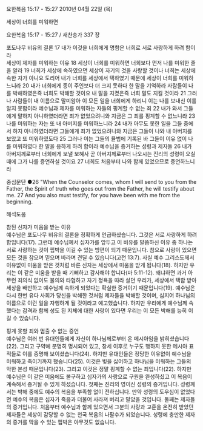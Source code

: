 요한복음 15:17 - 15:27 
2010년 04월 22일 (목)

세상이 너희를 미워하면



요한복음 15:17 - 15:27 / 새찬송가 337 장


포도나무 비유의 결론 
17 내가 이것을 너희에게 명함은 너희로 서로 사랑하게 하려 함이라  
세상이 제자를 미워하는 이유
18 세상이 너희를 미워하면 너희보다 먼저 나를 미워한 줄을 알라 19 너희가 세상에 속하였으면 세상이 자기의 것을 사랑할 것이나 너희는 세상에 속한 자가 아니요 도리어 내가 너희를 세상에서 택하였기 때문에 세상이 너희를 미워하느니라 20 내가 너희에게 종이 주인보다 더 크지 못하다 한 말을 기억하라 사람들이 나를 박해하였은즉 너희도 박해할 것이요 내 말을 지켰은즉 너희 말도 지킬 것이라 21 그러나 사람들이 내 이름으로 말미암아 이 모든 일을 너희에게 하리니 이는 나를 보내신 이를 알지 못함이라 
예수님과 제자를 미워하는 자들의 핑계할 수 없는 죄 
22 내가 와서 그들에게 말하지 아니하였더라면 죄가 없었으려니와 지금은 그 죄를 핑계할 수 없느니라 23 나를 미워하는 자는 또 내 아버지를 미워하느니라 24 내가 아무도 못한 일을 그들 중에서 하지 아니하였더라면 그들에게 죄가 없었으려니와 지금은 그들이 나와 내 아버지를 보았고 또 미워하였도다 25 그러나 이는 그들의 율법에 기록된 바 그들이 이유 없이 나를 미워하였다 한 말을 응하게 하려 함이라 
예수님을 증거하는 성령과 제자들
26 내가 아버지께로부터 너희에게 보낼 보혜사 곧 아버지께로부터 나오시는 진리의 성령이 오실 때에 그가 나를 증언하실 것이요 27 너희도 처음부터 나와 함께 있었으므로 증언하느니라 

중심문단 ●26 "When the Counselor comes, whom I will send to you from the Father, the Spirit of truth who goes out from the Father, he will testify about me. 27 And you also must testify, for you have been with me from the beginning.

해석도움





참된 신자가 미움을 받는 이유  
예수님은 포도나무 비유의 결론을 정확하게 언급하셨습니다. 그것은 서로 사랑하게 하려 함입니다(17). 그런데 예수님께서 십자가를 앞두고 이 비유를 말씀하신 이유 중 하나는 서로 사랑하는 것이 핍박을 이길 수 있는 방편이 되기 때문입니다. 참으로 사랑이 있으면 모든 것을 참으며 믿으며 바라며 견딜 수 있습니다(고전 13:7). 사실 예수 그리스도께서 이유없이 미움을 받은 것처럼 바른 신자는 세상에서 미움을 받게 됩니다(18). 하지만 우리는 이 같은 미움을 받을 때 기뻐하고 감사해야 합니다(마 5:11-12). 왜냐하면 과거 아무런 죄의식 없이도 불의와 타협하고 자기 정욕을 따라 살던 우리가, 세상에서 택함 받아 세상을 배반하고 예수님께 속하게 되었다는 확실한 증거이기 때문입니다(19). 예수님은 다시 한번 유다 사회가 당신을 박해한 것처럼 제자들을 박해할 것이며, 심지어 하나님의 이름으로 이런 일을 자행하게 될 것이라고 예고했습니다. 하지만 우리에게 예수님께 속했다는 감격과 함께 성도 된 지체에 대한 사랑이 있다면 우리는 이 모든 박해를 능히 이길 수 있습니다.  

핑계 못할 죄와 멈출 수 없는 증언  
예수님은 여러 번 유대인들에게 자신이 하나님께로부터 온 메시아임을 밝히셨습니다(22). 그리고 구약에 분명히 명시되어 있고, 창세 이후로 누구도 행하지 못한 메시아 표적들로 이를 증명해 보이셨습니다(24). 하지만 유대인들은 정당한 이유없이 예수님을 미워하고 죽이기까지 했습니다(25). 이것은 빛을 싫어하고 하나님을 미워하는 그들의 악한 본성 때문입니다(23). 그리고 이것은 정말 핑계할 수 없는 죄입니다(22). 하지만 예수님은 이 같은 미움에도 불구하고 십자가의 사랑으로 구원을 완성하셨고 이 복음이 계속해서 증거될 수 있게 하셨습니다. 첫째는 진리의 영이신 성령의 증거입니다. 성령께서는 박해 중에도 예수의 복음을 부족함 없이 전하십니다. 만약 성령의 도우심이 없었다면 예수의 복음은 십자가 죽음과 더불어 사라져 버리고 말았을 것입니다. 둘째는 제자들의 증거입니다. 처음부터 예수님과 함께 있으면서 그분의 사랑과 교훈을 온전히 받았던 제자들은 세상이 감당할 수 없는 천국 복음의 나팔수가 되었습니다. 성령에 충만한 제자의 증거를 막을 수 있는 핍박은 아무것도 없습니다.